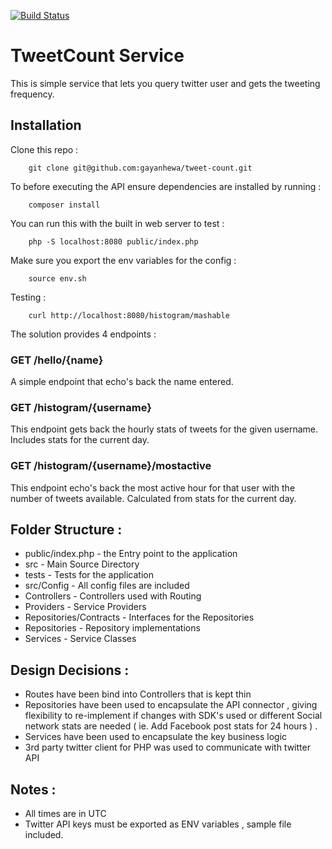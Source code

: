 [![Build Status](https://travis-ci.org/gayanhewa/tweet-count.svg?branch=master)](https://travis-ci.org/gayanhewa/tweet-count)
# TweetCount Service

This is simple service that lets you query twitter user and gets the tweeting frequency.

## Installation

Clone this repo :

        git clone git@github.com:gayanhewa/tweet-count.git

To before executing the API ensure dependencies are installed by running :

        composer install
        
You can run this with the built in web server to test :

        php -S localhost:8080 public/index.php
        
Make sure you export the env variables for the config :

        source env.sh

Testing :
        
        curl http://localhost:8080/histogram/mashable

The solution provides 4 endpoints :

### GET /hello/{name}

A simple endpoint that echo's back the name entered.

### GET /histogram/{username}

This endpoint gets back the hourly stats of tweets for the given username. Includes stats for the current day.

### GET /histogram/{username}/mostactive

This endpoint echo's back the most active hour for that user with the number of tweets available. Calculated from stats for the current day.

## Folder Structure :
- public/index.php - the Entry point to the application
- src - Main Source Directory
- tests - Tests for the application
- src/Config - All config files are included
- Controllers - Controllers used with Routing
- Providers - Service Providers
- Repositories/Contracts - Interfaces for the Repositories
- Repositories - Repository implementations
- Services - Service Classes

## Design Decisions :

- Routes have been bind into Controllers that is kept thin
- Repositories have been used to encapsulate the API connector , giving flexibility to re-implement if changes with SDK's used or different Social network stats are needed ( ie. Add Facebook post stats for 24 hours ) .
- Services have been used to encapsulate the key business logic
- 3rd party twitter client for PHP was used to communicate with twitter API

## Notes :
- All times are in UTC
- Twitter API keys must be exported as ENV variables , sample file included.
